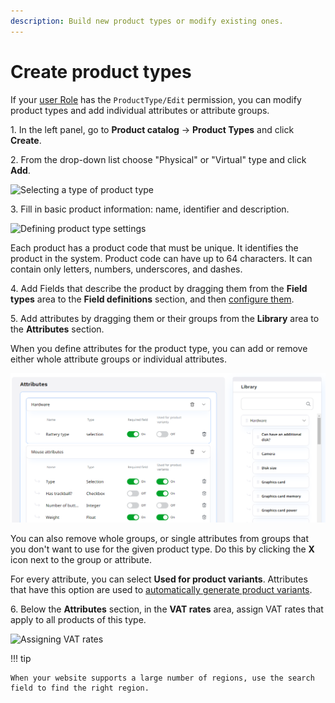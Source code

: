 ```yaml
---
description: Build new product types or modify existing ones.
---
```


# Create product types

If your [user Role](../permission_management/work_with_permissions.md) has the `ProductType/Edit` permission, you can modify product types and add individual attributes or attribute groups.

1\. In the left panel, go to **Product catalog** -> **Product Types** and click **Create**.

2\. From the drop-down list choose "Physical" or "Virtual" type and click **Add**.

![Selecting a type of product type](virtual_product_type.png "Selecting a type of product type")

3\. Fill in basic product information: name, identifier and description.

![Defining product type settings](create_product_type.png "Defining product type settings")

Each product has a product code that must be unique. It identifies the product in the system.
Product code can have up to 64 characters. It can contain only letters, numbers, underscores, and dashes.

4\. Add Fields that describe the product by dragging them from the **Field types** 
area to the **Field definitions** section, and then [configure them](../content_management/configure_ct_field_settings.md).

5\. Add attributes by dragging them or their groups from the **Library** area to the **Attributes** section.

When you define attributes for the product type, you can add or remove either whole attribute groups or individual attributes. 

![Adding attributes to a product type](img/adding_attributes.png "Adding attributes to a product type")

You can also remove whole groups, or single attributes from groups that you don't want to use for the given product type.
Do this by clicking the **X** icon next to the group or attribute.

For every attribute, you can select **Used for product variants**.
Attributes that have this option are used to [automatically generate product variants](work_with_product_variants.md#generate-variants).

6\. Below the **Attributes** section, in the **VAT rates** area, assign VAT rates that apply to all products of this type.

![Assigning VAT rates](vat_rates_product_type.png "Assigning VAT rates")

!!! tip

    When your website supports a large number of regions, use the search field to find the right region.

